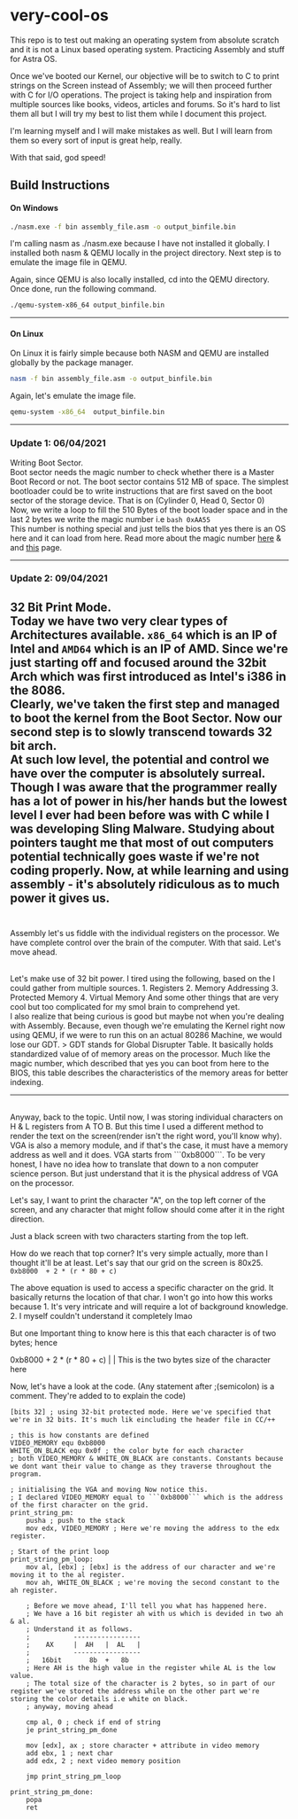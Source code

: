 # very-cool-os
This repo is to test out making an operating system from absolute scratch and it is not a Linux based operating system. Practicing Assembly and stuff for Astra OS.

Once we've booted our Kernel, our objective will be to switch to C to print strings on the Screen instead of Assembly; we will then proceed further with C for I/O operations. The project is taking help and inspiration from multiple sources like books, videos, articles and forums. So it's hard to list them all but I will try my best to list them while I document this project.

I'm learning myself and I will make mistakes as well. But I will learn from them so every sort of input is great help, really. 

With that said, god speed!

## Build Instructions 
#### On Windows
```bash 
./nasm.exe -f bin assembly_file.asm -o output_binfile.bin
```

I'm calling nasm as ./nasm.exe because I have not installed it globally. I installed both nasm & QEMU locally in the project directory.
Next step is to emulate the image file in QEMU.

Again, since QEMU is also locally installed, cd into the QEMU directory. Once done, run the following command.

```bash
./qemu-system-x86_64 output_binfile.bin
```
---
#### On Linux

On Linux it is fairly simple because both NASM and QEMU are installed globally by the package manager. 
```bash 
nasm -f bin assembly_file.asm -o output_binfile.bin
```

Again, let's emulate the image file. 
```bash
qemu-system -x86_64  output_binfile.bin
```

___
### Update 1: 06/04/2021
Writing Boot Sector.
<br>
Boot sector needs the magic number to check whether there is a Master Boot Record or not. The boot sector contains 512 MB of space. The simplest bootloader could be to write instructions that are first saved on the boot sector of the storage device. That is on (Cylinder 0, Head 0, Sector 0) 
<br>
Now, we write a loop to fill the 510 Bytes of the boot loader space and in the last 2 bytes we write the magic number i.e 
```bash 0xAA55```
<br>
This number is nothing special and just tells the bios that yes there is an OS here and it can load from here. Read more about the magic number [here](https://stackoverflow.com/questions/39972313/whats-so-special-about-0x55aa) & and [this](http://mbrwizard.com/thembr.php) page.

___
### Update 2: 09/04/2021
32 Bit Print Mode.
<br>
Today we have two very clear types of Architectures available. ```x86_64``` which is an IP of Intel and ```AMD64``` which is an IP of AMD. Since we're just starting off and focused around the 32bit Arch which was first introduced as Intel's i386 in the 8086.
<br>
Clearly, we've taken the first step and managed to boot the kernel from the Boot Sector. Now our second step is to slowly transcend towards 32 bit arch.
<br>
At such low level, the potential and control we have over the computer is absolutely surreal. Though I was aware that the programmer really has a lot of power in his/her hands but the lowest level I ever had been before was with C while I was developing Sling Malware. Studying about pointers taught me that most of out computers potential technically goes waste if we're not coding properly. Now, at while learning and using assembly - it's absolutely ridiculous as to much power it gives us.
<br><br>
---
Assembly let's us fiddle with the individual registers on the processor. We have complete control over the brain of the computer.
With that said. Let's move ahead.

<br> 
Let's make use of 32 bit power.
I tired using the following, based on the I could gather from multiple sources. 
    1. Registers
    2. Memory Addressing 
    3. Protected Memory 
    4. Virtual Memory
And some other things that are very cool but too complicated for my smol brain to comprehend yet. 

<br>
I also realize that being curious is good but maybe not when you're dealing with Assembly. Because, even though we're emulating the Kernel right now using QEMU, if we were to run this on an actual 80286 Machine, we would lose our GDT. 
> GDT stands for Global Disrupter Table. It basically holds standardized value of of memory areas on the processor. Much like the magic number, which described that yes you can boot from here to the BIOS, this table describes the characteristics of the memory areas for better indexing. 

***
<br>
Anyway, back to the topic. Until now, I was storing individual characters on H & L registers from A TO B. 
But this time I used a different method to render the text on the screen(render isn't the right word, you'll know why).

<br>
VGA is also a memory module, and if that's the case, it must have a memory address as well and it does. VGA starts from ```0xb8000```. To be very honest, I have no idea how to translate that down to a non computer science person. But just understand that it is the physical address of VGA on the processor.
<br>

Let's say, I want to print the character "A", on the top left corner of the screen, and any character that might follow should come after it in the right direction.

Just a black screen with two characters starting from the top left. 

How do we reach that top corner?
It's very simple actually, more than I thought it'll be at least.
Let's say that our grid on the screen is 80x25.
```0xb8000  + 2 * (r * 80 + c)```

The above equation is used to access a specific character on the grid. It basically returns the location of that char. I won't go into how this works because
    1. It's very intricate and will require a lot of background knowledge.
    2. I myself couldn't understand it completely lmao

But one Important thing to know here is this that each character is of two bytes; hence 


0xb8000  +   2 * (r * 80 + c)
                |
                |
                This is the two bytes size of the character here


Now, let's have a look at the code.
(Any statement after ;(semicolon) is a comment. They're added to to explain the code)
<br>
```assembly
[bits 32] ; using 32-bit protected mode. Here we've specified that we're in 32 bits. It's much lik eincluding the header file in CC/++

; this is how constants are defined
VIDEO_MEMORY equ 0xb8000
WHITE_ON_BLACK equ 0x0f ; the color byte for each character
; both VIDEO_MEMORY & WHITE_ON_BLACK are constants. Constants because we dont want their value to change as they traverse throughout the program. 

; initialising the VGA and moving Now notice this.
; I declared VIDEO_MEMORY equal to ```0xb8000``` which is the address of the first character on the grid.  
print_string_pm:
    pusha ; push to the stack
    mov edx, VIDEO_MEMORY ; Here we're moving the address to the edx register. 

; Start of the print loop
print_string_pm_loop:
    mov al, [ebx] ; [ebx] is the address of our character and we're moving it to the al register.
    mov ah, WHITE_ON_BLACK ; we're moving the second constant to the ah register.

    ; Before we move ahead, I'll tell you what has happened here.
    ; We have a 16 bit register ah with us which is devided in two ah & al.
    ; Understand it as follows.
    ;           -----------------
    ;    AX     |  AH   |  AL   |
    ;           -----------------
    ;   16bit       8b  +   8b
    ; Here AH is the high value in the register while AL is the low value.
    ; The total size of the character is 2 bytes, so in part of our register we've stored the address while on the other part we're storing the color details i.e white on black.
    ; anyway, moving ahead 

    cmp al, 0 ; check if end of string
    je print_string_pm_done

    mov [edx], ax ; store character + attribute in video memory
    add ebx, 1 ; next char
    add edx, 2 ; next video memory position

    jmp print_string_pm_loop

print_string_pm_done:
    popa
    ret
```